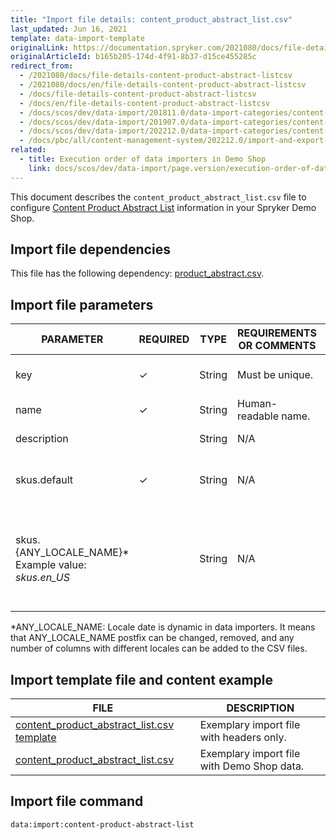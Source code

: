 ```yaml
---
title: "Import file details: content_product_abstract_list.csv"
last_updated: Jun 16, 2021
template: data-import-template
originalLink: https://documentation.spryker.com/2021080/docs/file-details-content-product-abstract-listcsv
originalArticleId: b165b205-174d-4f91-8b37-d15ce455285c
redirect_from:
  - /2021080/docs/file-details-content-product-abstract-listcsv
  - /2021080/docs/en/file-details-content-product-abstract-listcsv
  - /docs/file-details-content-product-abstract-listcsv
  - /docs/en/file-details-content-product-abstract-listcsv
  - /docs/scos/dev/data-import/201811.0/data-import-categories/content-management/file-details-content-product-abstract-list.csv.html
  - /docs/scos/dev/data-import/201907.0/data-import-categories/content-management/file-details-content-product-abstract-list.csv.html
  - /docs/scos/dev/data-import/202212.0/data-import-categories/content-management/file-details-content-product-abstract-list.csv.html
  - /docs/pbc/all/content-management-system/202212.0/import-and-export-data/file-details-content-product-abstract-list.csv.html
related:
  - title: Execution order of data importers in Demo Shop
    link: docs/scos/dev/data-import/page.version/execution-order-of-data-importers.html
---
```


This document describes the `content_product_abstract_list.csv` file to configure [Content Product Abstract List](/docs/pbc/all/content-management-system/{{page.version}}/base-shop/content-items-feature-overview.html) information in your Spryker Demo Shop.

## Import file dependencies

This file has the following dependency: [product_abstract.csv](/docs/pbc/all/product-information-management/{{page.version}}/base-shop/import-and-export-data/products-data-import/import-file-details-product-abstract.csv.html).


## Import file parameters

| PARAMETER | REQUIRED | TYPE | REQUIREMENTS OR COMMENTS | DESCRIPTION |
| --- | --- | --- | --- | --- |
| key | &check; | String | Must be unique. | 	Unique identifier of the content. |
| name | &check; | String |Human-readable name. | Name of the content. |
| description |  | String |N/A | Description of the content. |
| skus.default | &check; | String |N/A | Default list of product abstract SKUs. |
| skus.{ANY_LOCALE_NAME}*<br>Example value: *skus.en_US* |  | String | N/A |List of product abstract SKUs, translated into the specified locale (US for our example). |

*ANY_LOCALE_NAME: Locale date is dynamic in data importers. It means that ANY_LOCALE_NAME postfix can be changed, removed, and any number of columns with different locales can be added to the CSV files.


## Import template file and content example



| FILE | DESCRIPTION |
| --- | --- |
| [content_product_abstract_list.csv template](https://spryker.s3.eu-central-1.amazonaws.com/docs/Developer+Guide/Back-End/Data+Manipulation/Data+Ingestion/Data+Import/Data+Import+Categories/Content+Management/Template+content_product_abstract_list.csv) | Exemplary import file with headers only. |
| [content_product_abstract_list.csv](https://spryker.s3.eu-central-1.amazonaws.com/docs/Developer+Guide/Back-End/Data+Manipulation/Data+Ingestion/Data+Import/Data+Import+Categories/Content+Management/content_product_abstract_list.csv) | Exemplary import file with Demo Shop data. |


## Import file command

```bash
data:import:content-product-abstract-list
```
